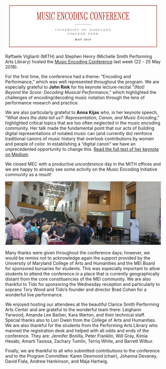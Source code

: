 ![Music Encoding Conference](../../images/2017-10-header_mec2018.png)

Raffaele Viglianti (MITH) and Stephen Henry (Michelle Smith Performing Arts Library) hosted the [Music Encoding Conference](http://music-encoding.org/conference/2018) last week (22 - 25 May 2018).

For the first time, the conference had a theme: “Encoding and Performance,” which was well represented throughout the program. We are especially grateful to **John Rink** for his keynote lecture-recital “_(Not) Beyond the Score: Decoding Musical Performance_,” which highlighted the challenges of encoding/decoding music notation through the lens of performance research and practice.

We are also particularly grateful to **Anna Kijas** who, in her keynote speech, “_What does the data tell us?: Representation, Canon, and Music Encoding_,” highlighted critical topics that are too often neglected in the music encoding community. Her talk made the fundamental point that our acts of building digital representations of notated music can (and currently do) reinforce traditional canons of music history that overlook contributions by women and people of color. In establishing a “digital canon” we have an unprecedented opportunity to change this. [Read the full text of her keynote on Medium](https://medium.com/@kijas/https-medium-com-kijas-what-does-the-data-tell-us-926ba830702f).

We closed MEC with a productive _unconference_ day in the MITH offices and we are happy to already see some activity on the Music Encoding Initiative community as a result!

![Music Encoding Conference reception and performance with Brad Cohen and Tory Wood](../../images/2018-05-IMG_20180523_171713-669x272.jpg)

Many thanks were given throughout the conference days; however, we would be remiss not to acknowledge again the support provided by the University of Maryland College of Arts and Humanities and the MEI Board for sponsored bursaries for students. This was especially important to allow students to attend the conference in a place that is currently geographically distant from the core constituencies of the MEI community. We are also thankful to Tido for sponsoring the Wednesday reception and particularly to soprano Tory Wood and Tido’s founder and director Brad Cohen for a wonderful live performance.

We enjoyed hosting our attendees at the beautiful Clarice Smith Performing Arts Center and are grateful to the wonderful team there: Leighann Yarwood, Amanda Lee Barber, Kara Warton, and their technical staff. Special thanks also to Lori Owen from the College of Arts and Humanities. We are also thankful for the students from the Performing Arts Library who manned the registration desk and helped with all odds and ends of the conference. They are: Jennifer Bonilla, Peter Franklin, Will Gray, Kimia Hesabi, Amarti Tasissa, Zachary Tumlin, Terriq White, and Barrett Wilbur.

Finally, we are thankful to all who submitted contributions to the conference and to the Program Committee: Karen Desmond (chair), Johanna Devaney, David Fiala, Andrew Hankinson, and Maja Hartwig.